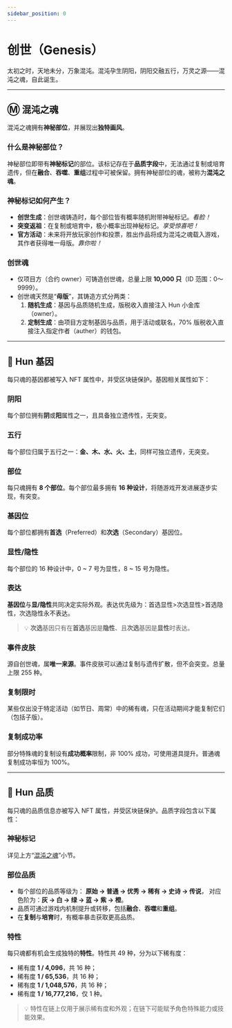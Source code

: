 ```yaml
---
sidebar_position: 0
---
```


# 创世（Genesis）

太初之时，天地未分，万象混沌。混沌孕生阴阳，阴阳交融五行，万灵之源——混沌之魂，自此诞生。

---

## Ⓜ️ 混沌之魂

混沌之魂拥有**神秘部位**，并展现出**独特画风**。

### 什么是神秘部位？

神秘部位即带有**神秘标记**的部位。该标记存在于**品质字段**中，无法通过复制或培育遗传，但在**融合**、**吞噬**、**重组**过程中可被保留。拥有神秘部位的魂，被称为**混沌之魂**。

### 神秘标记如何产生？

- **创世生成**：创世魂铸造时，每个部位皆有概率随机附带神秘标记。*看脸！*
- **突变返祖**：在复制或培育中，极小概率出现神秘标记。*享受惊喜吧！*
- **官方活动**：未来将开放玩家创作和投票，胜出作品将成为混沌之魂载入游戏，其作者获得唯一母版。*靠你啦！*

### 创世魂

- 仅项目方（合约 owner）可铸造创世魂，总量上限 **10,000 只**（ID 范围：0～9999）。
- 创世魂天然是“**母版**”，其铸造方式分两类：
  1. **随机生成**：基因与品质随机生成，版税收入直接注入 Hun 小金库（owner）。
  2. **定制生成**：由项目方定制基因与品质，用于活动或联名，70% 版税收入直接注入指定作者（auther）的钱包。

---

## 🧬 Hun 基因

每只魂的基因都被写入 NFT 属性中，并受区块链保护。基因相关属性如下：

### 阴阳

每个部位拥有**阴**或**阳**属性之一，且具备独立遗传性，无突变。

### 五行

每个部位归属于五行之一：**金、木、水、火、土**，同样可独立遗传，无突变。

### 部位

每只魂拥有 **8 个部位**。每个部位最多拥有 **16 种设计**，将随游戏开发进展逐步实现，有突变。

### 基因位

每个部位都拥有**首选**（Preferred）和**次选**（Secondary）基因位。

### 显性/隐性

每个部位的 16 种设计中，0 ~ 7 号为显性，8 ~ 15 号为隐性。

### 表达
**基因位**与**显/隐性**共同决定实际外观。表达优先级为：首选显性>次选显性>首选隐性，次选隐性永不表达。
> 💡 **次选**基因只有在**首选**基因是**隐性**、且**次选**基因是**显性**时表达。

### 事件皮肤

源自创世魂，属**唯一来源**。事件皮肤可以通过复制与遗传扩散，但不会突变。总量上限 255 种。

### 复制限时

某些仅出没于特定活动（如节日、周常）中的稀有魂，只在活动期间才能复制它们（包括子版）。

### 复制成功率

部分特殊魂的复制设有**成功概率**限制，非 100% 成功，可使用道具提升。普通魂复制成功率恒为 100%。

---

## 🌈 Hun 品质

每只魂的品质信息亦被写入 NFT 属性，并受区块链保护。品质字段包含以下属性：

### 神秘标记

详见上方“[混沌之魂](#ⓜ%EF%B8%8F-混沌之魂)”小节。

### 部位品质

- 每个部位的品质等级为：
  **原始 → 普通 → 优秀 → 稀有 → 史诗 → 传说**，
  对应色阶为：**灰 → 白 → 绿 → 蓝 → 紫 → 橙**。
- 品质可通过游戏内机制提升或转移，包括**融合**、**吞噬**和**重组**。
- 在**复制**与**培育**时，有概率暴击获取更高品质。

### 特性

每只魂都有机会生成独特的**特性**。特性共 49 种，分为以下稀有度：

- 稀有度 **1 / 4,096**，共 16 种；
- 稀有度 **1 / 65,536**，共 16 种；
- 稀有度 **1 / 1,048,576**，共 16 种；
- 稀有度 **1 / 16,777,216**，仅 1 种。

> 💡 特性在链上仅用于展示稀有度和外观；在链下可能赋予角色特殊能力或技能效果。
